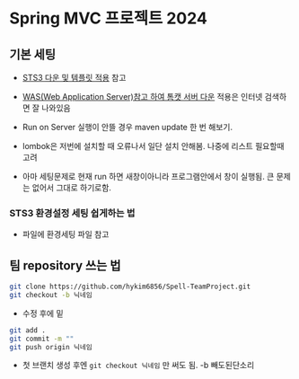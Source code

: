 # Spring MVC 프로젝트 2024

## 기본 세팅

- [STS3 다운 및 템플릿 적용](https://github.com/callor/Callor-SpringMVC-Template-2024) 참고

- [WAS(Web Application Server)참고 하여 톰캣 서버 다운](https://github.com/callor/Reference/blob/master/MarkDownDocs/%EA%B0%9C%EB%B0%9C%EC%9E%90%EB%A5%BC_%EC%9C%84%ED%95%9C_%EB%8F%84%EA%B5%AC.md) 적용은 인터넷 검색하면 잘 나와있음

- Run on Server 실행이 안뜰 경우 maven update 한 번 해보기.
- lombok은 저번에 설치할 때 오류나서 일단 설치 안해봄. 나중에 리스트 필요할때 고려

- 아마 세팅문제로 현재 run 하면 새창이아니라 프로그램안에서 창이 실행됨. 큰 문제는 없어서 그대로 하기로함.

### STS3 환경설정 세팅 쉽게하는 법

- 파일에 환경세팅 파일 참고

## 팀 repository 쓰는 법

```bash
git clone https://github.com/hykim6856/Spell-TeamProject.git
git checkout -b 닉네임
```

- 수정 후에 밑

```bash
git add .
git commit -m ""
git push origin 닉네임

```

- 첫 브랜치 생성 후엔 `git checkout 닉네임` 만 써도 됨. -b 빼도된단소리
